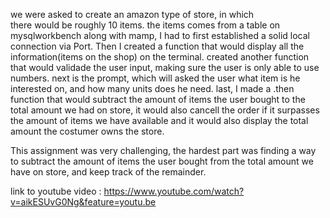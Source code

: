 we were asked to create an amazon type of store, in which  
there would be roughly 10 items. the items comes from a table on mysqlworkbench along with mamp, I had to first established a solid 
local connection via Port. Then I created a function that would display all the information(items on the shop) on the terminal. created another function that would validade the user input, making sure the user is only able to use numbers. next is the prompt, which will asked the user what item is he interested on, and how many units does he need. last, I made a .then function that would  subtract the amount of items the user bought to the total amount we had on store, it would also cancell the order if it surpasses the amount of items we have available and it would also display the total amount the costumer owns the store. 


This assignment was very challenging, the hardest part was finding a way to subtract the amount of items the user bought from the total amount we have on store, and keep track of the remainder.


link to youtube video :
https://www.youtube.com/watch?v=aikESUvG0Ng&feature=youtu.be
